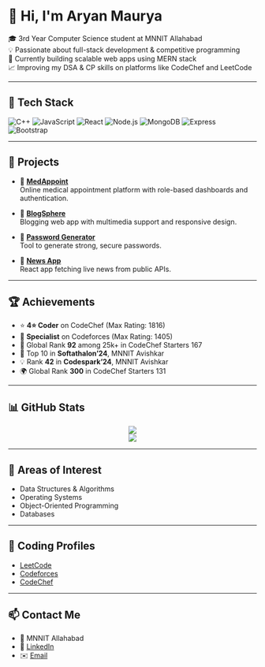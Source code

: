 # 👋 Hi, I'm Aryan Maurya

🎓 3rd Year Computer Science student at MNNIT Allahabad  
💡 Passionate about full-stack development & competitive programming  
🌱 Currently building scalable web apps using MERN stack  
📈 Improving my DSA & CP skills on platforms like CodeChef and LeetCode  

---

## 🔧 Tech Stack
![C++](https://img.shields.io/badge/-C++-00599C?style=flat&logo=c%2B%2B&logoColor=white)
![JavaScript](https://img.shields.io/badge/-JavaScript-F7DF1E?style=flat&logo=javascript&logoColor=black)
![React](https://img.shields.io/badge/-React-61DAFB?style=flat&logo=react&logoColor=white)
![Node.js](https://img.shields.io/badge/-Node.js-339933?style=flat&logo=node.js&logoColor=white)
![MongoDB](https://img.shields.io/badge/-MongoDB-47A248?style=flat&logo=mongodb&logoColor=white)
![Express](https://img.shields.io/badge/-Express.js-000000?style=flat&logo=express&logoColor=white)
![Bootstrap](https://img.shields.io/badge/-Bootstrap-563D7C?style=flat&logo=bootstrap&logoColor=white)

---

## 🚀 Projects

- 🏥 [**MedAppoint**](https://github.com/ExoticLure37/MedAppoint)  
  Online medical appointment platform with role-based dashboards and authentication.  

- 📝 [**BlogSphere**](https://github.com/ExoticLure37/BLOG_complete)  
  Blogging web app with multimedia support and responsive design.  

- 🔐 [**Password Generator**](https://github.com/ExoticLure37/password-generator-)  
  Tool to generate strong, secure passwords.  

- 📰 [**News App**](https://github.com/ExoticLure37/NEWS-Application)  
  React app fetching live news from public APIs.

---

## 🏆 Achievements

- ⭐ **4⭐ Coder** on CodeChef (Max Rating: 1816)  
- 🧠 **Specialist** on Codeforces (Max Rating: 1405)  
- 🥇 Global Rank **92** among 25k+ in CodeChef Starters 167  
- 🏅 Top 10 in **Softathalon’24**, MNNIT Avishkar  
- 💡 Rank **42** in **Codespark’24**, MNNIT Avishkar  
- 🌍 Global Rank **300** in CodeChef Starters 131  

---

## 📊 GitHub Stats

<p align="center">
  <img src="https://github-readme-stats.vercel.app/api?username=ExoticLure37&show_icons=true&theme=github_dark&hide_border=true" />
  <br/>
  <img src="https://github-readme-streak-stats.herokuapp.com?user=ExoticLure37&theme=github-dark&hide_border=true"/>
</p>

---

## 🧠 Areas of Interest

- Data Structures & Algorithms  
- Operating Systems  
- Object-Oriented Programming  
- Databases

---

## 🔗 Coding Profiles

- [LeetCode](https://leetcode.com/ZXLdtXwZOh)  
- [Codeforces](https://codeforces.com/profile/aryan_maurya027)  
- [CodeChef](https://www.codechef.com/users/rukarya)   

---

## 📫 Contact Me

- 📍 MNNIT Allahabad  
- 🔗 [LinkedIn](https://www.linkedin.com/in/aryan-maurya)  
- ✉️ [Email](mailto:aryanamih041@gmail.com)

